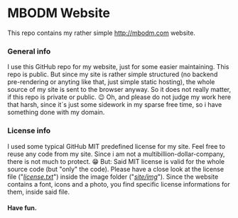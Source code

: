 # MBODM Website

This repo contains my rather simple http://mbodm.com website.

### General info
I use this GitHub repo for my website, just for some easier maintaining. This repo is public. But since my site is rather simple structured (no backend pre-rendering or anyting like that, just simple static hosting), the whole source of my site is sent to the browser anyway. So it does not really matter, if this repo is private or public. 😉 Oh, and please do not judge my work here that harsh, since it´s just some sidework in my sparse free time, so i have something done with my domain.

### License info
I used some typical GitHub MIT predefined license for my site. Feel free to reuse any code from my site. Since i am not a multibillion-dollar-company, there is not much to protect. 😁 But: Said MIT license is valid for the whole source code (but "only" the code). Please have a close look at the license file ("_[license.txt](site/img/license.txt)_") inside the image folder ("_[site/img](site/img)_"). Since the website contains a font, icons and a photo, you find specific license informations for them, inside said  file.

#### Have fun.
